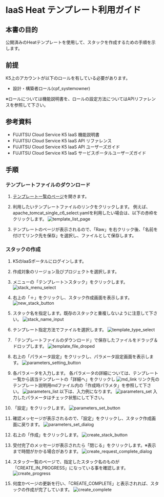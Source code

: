 # IaaS Heat テンプレート利用ガイド

## 本書の目的

公開済みのHeatテンプレートを使用して、スタックを作成するための手順を示します。

## 前提

K5上のアカウントが以下のロールを有している必要があります。

- 設計・構築者ロール(cpf\_systemowner)

※ロールについては機能説明書を、ロールの設定方法についてはAPIリファレンスを参照して下さい。

## 参考資料

- FUJITSU Cloud Service K5 IaaS 機能説明書
- FUJITSU Cloud Service K5 IaaS API リファレンス
- FUJITSU Cloud Service K5 IaaS API ユーザーズガイド
- FUJITSU Cloud Service K5 IaaS サービスポータルユーザーズガイド

## 手順

### テンプレートファイルのダウンロード

1. [テンプレート一覧のページ](https://github.com/k5-community/developer/tree/master/iaas-templates)を開きます。

1. 利用したいテンプレートファイルのリンクをクリックします。
  例えば、apache\_tomcat\_single\_c6\_select.yamlを利用したい場合は、以下の赤枠をクリックします。
  ![template_list_page](./images/apache_tomcat_single_c6_select.jpg)

1. テンプレートのページが表示されるので、「Raw」を右クリック後、「名前を付けてリンク先を保存」を選択し、ファイルとして保存します。

### スタックの作成

1. K5のIaaSポータルにログインします。

1. 作成対象のリージョン及びプロジェクトを選択します。

1. メニューの「テンプレート＞スタック」をクリックします。
  ![stack_menu_select](./images/stack_menu_select.jpg)

1. 右上の「＋」をクリックし、スタック作成画面を表示します。
  ![new_stack_button](./images/new_stack_button.jpg)

1. スタック名を指定します。既存のスタックと重複しないように注意して下さい。
  ![stack_name_input](./images/stack_name_input.jpg)

1. テンプレート指定方法でファイルを選択します。
  ![template_type_select](./images/template_type_select.jpg)

1. 「テンプレートファイルのダウンロード」で保存したファイルをドラッグ＆ドロップします。
  ![template_file_droped](./images/template_file_droped.jpg)

1. 右上の「パラメータ設定」をクリックし、パラメータ設定画面を表示します。
  ![parameters_setting_button](./images/parameters_setting_button.jpg)

1. 各パラメータを入力します。
  各パラメータの詳細については、テンプレート一覧から該当テンプレートの「詳細へ」をクリックし
  ![md_link](./images/md_link.jpg)
  リンク先のテンプレート説明用mdファイル内の「作成時パラメタ」を参照して下さい。
  ![parameters_list](./images/parameters_list.jpg)
  以下は、入力例になります。
  ![parameters_set](./images/parameters_set.jpg)
  入力したパラメータはチェック状態にして下さい。

1. 「設定」をクリックします。
  ![parameters_set_button](./images/parameters_set_button.jpg)

1. 確認メッセージが表示されるので、「設定」をクリックし、スタック作成画面に戻ります。
  ![parameters_set_dialog](./images/parameters_set_dialog.jpg)

1. 右上の「作成」をクリックします。
  ![create_stack_button](./images/create_stack_button.jpg)

1. 受付完了のメッセージが表示されたら「閉じる」をクリックします。※表示まで時間がかかる場合があります。
  ![create_request_complete_dialog](./images/create_request_complete_dialog.jpg)

1. スタック一覧のページで、指定したスタック名のものが「CREATE\_IN\_PROGRESS」になっている事を確認します。
  ![create_progress](./images/create_progress.jpg)

1. 何度かページの更新を行い、「CREATE\_COMPLETE」と表示されれば、スタックの作成が完了しています。
  ![create_complete](./images/create_complete.jpg)
